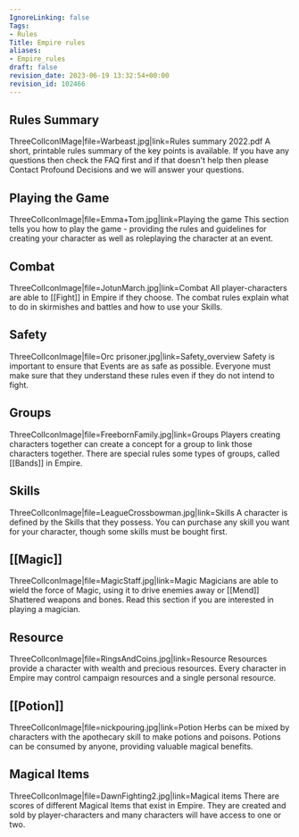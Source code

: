 ```yaml
---
IgnoreLinking: false
Tags:
- Rules
Title: Empire rules
aliases:
- Empire_rules
draft: false
revision_date: 2023-06-19 13:32:54+00:00
revision_id: 102466
---
```


## Rules Summary
ThreeColIconIMage|file=Warbeast.jpg|link=Rules summary 2022.pdf
A short, printable rules summary of the key points is available. If you have any questions then check the FAQ first and if that doesn't help then please Contact Profound Decisions and we will answer your questions.
## Playing the Game
ThreeColIconImage|file=Emma+Tom.jpg|link=Playing the game
This section tells you how to play the game - providing the rules and guidelines for creating your character as well as roleplaying the character at an event. 
## Combat
ThreeColIconImage|file=JotunMarch.jpg|link=Combat
All player-characters are able to [[Fight]] in Empire if they choose. The combat rules explain what to do in skirmishes and battles and how to use your Skills.
## Safety
ThreeColIconImage|file=Orc prisoner.jpg|link=Safety_overview
Safety is important to ensure that Events are as safe as possible. Everyone must make sure that they understand these rules even if they do not intend to fight.
## Groups
ThreeColIconImage|file=FreebornFamily.jpg|link=Groups
Players creating characters together can create a concept for a group to link those characters together. There are special rules some types of groups, called [[Bands]] in Empire.
## Skills
ThreeColIconImage|file=LeagueCrossbowman.jpg|link=Skills
A character is defined by the Skills that they possess. You can purchase any skill you want for your character, though some skills must be bought first.
## [[Magic]]
ThreeColIconImage|file=MagicStaff.jpg|link=Magic
Magicians are able to wield the force of Magic, using it to drive enemies away or [[Mend]] Shattered weapons and bones. Read this section if you are interested in playing a magician.
## Resource
ThreeColIconImage|file=RingsAndCoins.jpg|link=Resource
Resources provide a character with wealth and precious resources. Every character in Empire may control campaign resources and a single personal resource.
## [[Potion]]
ThreeColIconImage|file=nickpouring.jpg|link=Potion
Herbs can be mixed by characters with the apothecary skill to make potions and poisons. Potions can be consumed by anyone, providing valuable magical benefits.
## Magical Items
ThreeColIconImage|file=DawnFighting2.jpg|link=Magical items
There are scores of different Magical Items that exist in Empire. They are created and sold by player-characters and many characters will have access to one or two.